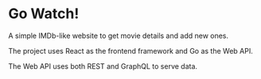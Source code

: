 # Go Watch!

A simple IMDb-like website to get movie details and add new ones.

The project uses React as the frontend framework and Go as the Web API. 

The Web API uses both REST and GraphQL to serve data.

